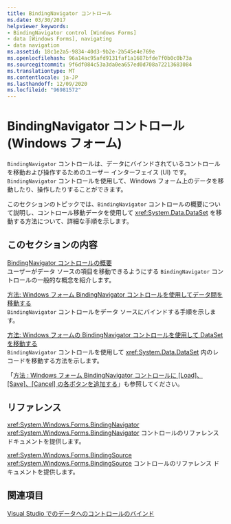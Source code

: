 ```yaml
---
title: BindingNavigator コントロール
ms.date: 03/30/2017
helpviewer_keywords:
- BindingNavigator control [Windows Forms]
- data [Windows Forms], navigating
- data navigation
ms.assetid: 18c1e2a5-9834-40d3-9b2e-2b545e4e769e
ms.openlocfilehash: 96a14ac95afd9131faf1a1687bfde7f0b0c0b73a
ms.sourcegitcommit: 9f6df084c53a3da0ea657ed0d708a72213683084
ms.translationtype: MT
ms.contentlocale: ja-JP
ms.lasthandoff: 12/09/2020
ms.locfileid: "96981572"
---
```

# <a name="bindingnavigator-control-windows-forms"></a>BindingNavigator コントロール (Windows フォーム)
`BindingNavigator` コントロールは、データにバインドされているコントロールを移動および操作するためのユーザー インターフェイス (UI) です。 `BindingNavigator` コントロールを使用して、Windows フォーム上のデータを移動したり、操作したりすることができます。  
  
 このセクションのトピックでは、`BindingNavigator` コントロールの概要について説明し、コントロール移動データを使用して <xref:System.Data.DataSet> を移動する方法について、詳細な手順を示します。  
  
## <a name="in-this-section"></a>このセクションの内容  
 [BindingNavigator コントロールの概要](bindingnavigator-control-overview-windows-forms.md)  
 ユーザーがデータ ソースの項目を移動できるようにする `BindingNavigator` コントロールの一般的な概念を紹介します。  
  
 [方法: Windows フォーム BindingNavigator コントロールを使用してデータ間を移動する](how-to-navigate-data-with-the-windows-forms-bindingnavigator-control.md)  
 `BindingNavigator` コントロールをデータ ソースにバインドする手順を示します。  
  
 [方法: Windows フォームの BindingNavigator コントロールを使用して DataSet を移動する](move-through-a-dataset-with-wf-bindingnavigator-control.md)  
 `BindingNavigator` コントロールを使用して <xref:System.Data.DataSet> 内のレコードを移動する方法を示します。  
  
 「[方法 : Windows フォーム BindingNavigator コントロールに [Load]、[Save]、[Cancel] の各ボタンを追加する](load-save-and-cancel-bindingnavigator.md)」も参照してください。  
  
## <a name="reference"></a>リファレンス  
 <xref:System.Windows.Forms.BindingNavigator>  
 <xref:System.Windows.Forms.BindingNavigator> コントロールのリファレンス ドキュメントを提供します。  
  
 <xref:System.Windows.Forms.BindingSource>  
 <xref:System.Windows.Forms.BindingSource> コントロールのリファレンス ドキュメントを提供します。  
  
## <a name="related-sections"></a>関連項目  
 [Visual Studio でのデータへのコントロールのバインド](/visualstudio/data-tools/bind-controls-to-data-in-visual-studio)
